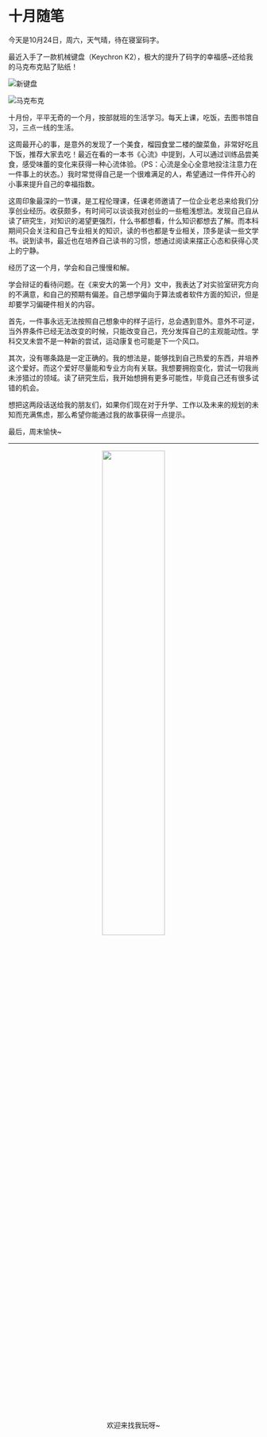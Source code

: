 # 十月随笔

今天是10月24日，周六，天气晴，待在寝室码字。

最近入手了一款机械键盘（Keychron K2），极大的提升了码字的幸福感~还给我的马克布克贴了贴纸！

![新键盘](https://gitee.com/shuming9886/pic-go/raw/master/img/2020-10-24-01.jpg)

![马克布克](https://gitee.com/shuming9886/pic-go/raw/master/img/2020-10-24-02.jpg)

十月份，平平无奇的一个月，按部就班的生活学习。每天上课，吃饭，去图书馆自习，三点一线的生活。

这周最开心的事，是意外的发现了一个美食，榴园食堂二楼的酸菜鱼，非常好吃且下饭，推荐大家去吃！最近在看的一本书《心流》中提到，人可以通过训练品尝美食，感受味蕾的变化来获得一种心流体验。（PS：心流是全心全意地投注注意力在一件事上的状态。）我时常觉得自己是一个很难满足的人，希望通过一件件开心的小事来提升自己的幸福指数。

这周印象最深的一节课，是工程伦理课，任课老师邀请了一位企业老总来给我们分享创业经历。收获颇多，有时间可以谈谈我对创业的一些粗浅想法。发现自己自从读了研究生，对知识的渴望更强烈，什么书都想看，什么知识都想去了解。而本科期间只会关注和自己专业相关的知识，读的书也都是专业相关，顶多是读一些文学书。说到读书，最近也在培养自己读书的习惯，想通过阅读来摆正心态和获得心灵上的宁静。

经历了这一个月，学会和自己慢慢和解。

学会辩证的看待问题。在《来安大的第一个月》文中，我表达了对实验室研究方向的不满意，和自己的预期有偏差。自己想学偏向于算法或者软件方面的知识，但是却要学习偏硬件相关的内容。

首先，一件事永远无法按照自己想象中的样子运行，总会遇到意外。意外不可逆，当外界条件已经无法改变的时候，只能改变自己，充分发挥自己的主观能动性。学科交叉未尝不是一种新的尝试，运动康复也可能是下一个风口。

其次，没有哪条路是一定正确的。我的想法是，能够找到自己热爱的东西，并培养这个爱好。而这个爱好尽量能和专业方向有关联。我想要拥抱变化，尝试一切我尚未涉猎过的领域。读了研究生后，我开始想拥有更多可能性，毕竟自己还有很多试错的机会。

想把这两段话送给我的朋友们，如果你们现在对于升学、工作以及未来的规划的未知而充满焦虑，那么希望你能通过我的故事获得一点提示。

最后，周末愉快~


---

<div style="text-align: center;">
<img src="https://gitee.com/shuming9886/pic-go/raw/master/img/QRcode.jpeg" width="50%" height="50%"/>
</div>
<center>欢迎来找我玩呀~</center>

